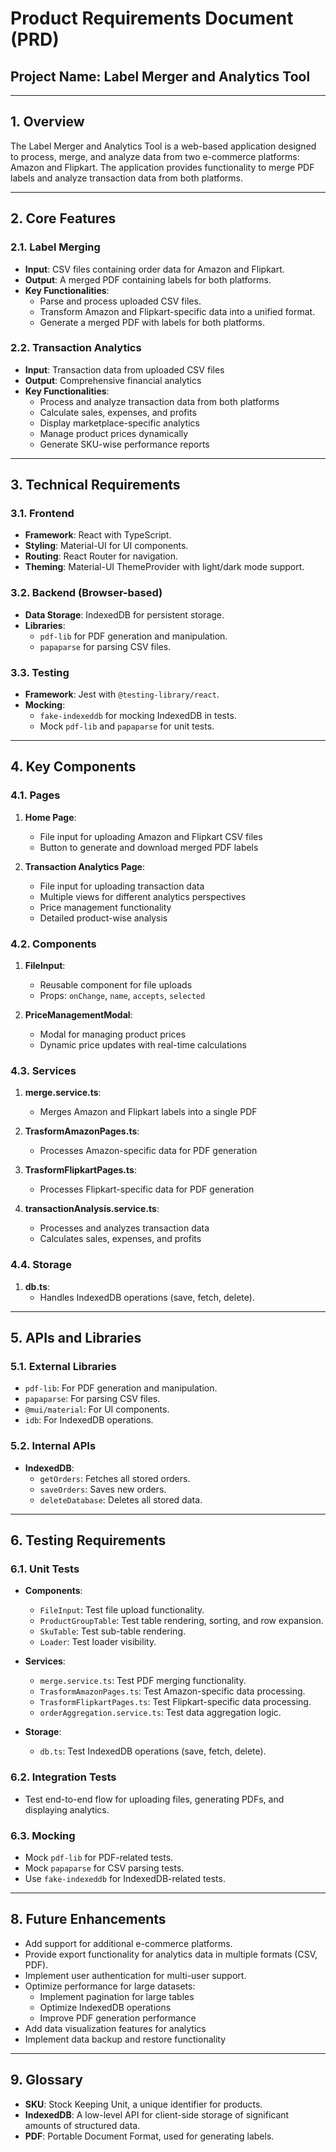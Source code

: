 # Product Requirements Document (PRD)

## Project Name: Label Merger and Analytics Tool

---

## 1. Overview
The Label Merger and Analytics Tool is a web-based application designed to process, merge, and analyze data from two e-commerce platforms: Amazon and Flipkart. The application provides functionality to merge PDF labels and analyze transaction data from both platforms.

---

## 2. Core Features

### 2.1. Label Merging
- **Input**: CSV files containing order data for Amazon and Flipkart.
- **Output**: A merged PDF containing labels for both platforms.
- **Key Functionalities**:
  - Parse and process uploaded CSV files.
  - Transform Amazon and Flipkart-specific data into a unified format.
  - Generate a merged PDF with labels for both platforms.

### 2.2. Transaction Analytics
- **Input**: Transaction data from uploaded CSV files
- **Output**: Comprehensive financial analytics
- **Key Functionalities**:
  - Process and analyze transaction data from both platforms
  - Calculate sales, expenses, and profits
  - Display marketplace-specific analytics
  - Manage product prices dynamically
  - Generate SKU-wise performance reports

---

## 3. Technical Requirements

### 3.1. Frontend
- **Framework**: React with TypeScript.
- **Styling**: Material-UI for UI components.
- **Routing**: React Router for navigation.
- **Theming**: Material-UI ThemeProvider with light/dark mode support.

### 3.2. Backend (Browser-based)
- **Data Storage**: IndexedDB for persistent storage.
- **Libraries**:
  - `pdf-lib` for PDF generation and manipulation.
  - `papaparse` for parsing CSV files.

### 3.3. Testing
- **Framework**: Jest with `@testing-library/react`.
- **Mocking**:
  - `fake-indexeddb` for mocking IndexedDB in tests.
  - Mock `pdf-lib` and `papaparse` for unit tests.

---

## 4. Key Components

### 4.1. Pages
1. **Home Page**:
   - File input for uploading Amazon and Flipkart CSV files
   - Button to generate and download merged PDF labels

2. **Transaction Analytics Page**:
   - File input for uploading transaction data
   - Multiple views for different analytics perspectives
   - Price management functionality
   - Detailed product-wise analysis

### 4.2. Components
1. **FileInput**:
   - Reusable component for file uploads
   - Props: `onChange`, `name`, `accepts`, `selected`

2. **PriceManagementModal**:
   - Modal for managing product prices
   - Dynamic price updates with real-time calculations

### 4.3. Services
1. **merge.service.ts**:
   - Merges Amazon and Flipkart labels into a single PDF

2. **TrasformAmazonPages.ts**:
   - Processes Amazon-specific data for PDF generation

3. **TrasformFlipkartPages.ts**:
   - Processes Flipkart-specific data for PDF generation

4. **transactionAnalysis.service.ts**:
   - Processes and analyzes transaction data
   - Calculates sales, expenses, and profits

### 4.4. Storage
1. **db.ts**:
   - Handles IndexedDB operations (save, fetch, delete).

---

## 5. APIs and Libraries

### 5.1. External Libraries
- `pdf-lib`: For PDF generation and manipulation.
- `papaparse`: For parsing CSV files.
- `@mui/material`: For UI components.
- `idb`: For IndexedDB operations.

### 5.2. Internal APIs
- **IndexedDB**:
  - `getOrders`: Fetches all stored orders.
  - `saveOrders`: Saves new orders.
  - `deleteDatabase`: Deletes all stored data.

---

## 6. Testing Requirements

### 6.1. Unit Tests
- **Components**:
  - `FileInput`: Test file upload functionality.
  - `ProductGroupTable`: Test table rendering, sorting, and row expansion.
  - `SkuTable`: Test sub-table rendering.
  - `Loader`: Test loader visibility.

- **Services**:
  - `merge.service.ts`: Test PDF merging functionality.
  - `TrasformAmazonPages.ts`: Test Amazon-specific data processing.
  - `TrasformFlipkartPages.ts`: Test Flipkart-specific data processing.
  - `orderAggregation.service.ts`: Test data aggregation logic.

- **Storage**:
  - `db.ts`: Test IndexedDB operations (save, fetch, delete).

### 6.2. Integration Tests
- Test end-to-end flow for uploading files, generating PDFs, and displaying analytics.

### 6.3. Mocking
- Mock `pdf-lib` for PDF-related tests.
- Mock `papaparse` for CSV parsing tests.
- Use `fake-indexeddb` for IndexedDB-related tests.

---

## 8. Future Enhancements
- Add support for additional e-commerce platforms.
- Provide export functionality for analytics data in multiple formats (CSV, PDF).
- Implement user authentication for multi-user support.
- Optimize performance for large datasets:
  - Implement pagination for large tables
  - Optimize IndexedDB operations
  - Improve PDF generation performance
- Add data visualization features for analytics
- Implement data backup and restore functionality

---

## 9. Glossary
- **SKU**: Stock Keeping Unit, a unique identifier for products.
- **IndexedDB**: A low-level API for client-side storage of significant amounts of structured data.
- **PDF**: Portable Document Format, used for generating labels.